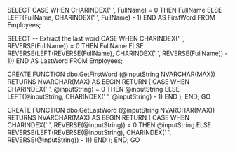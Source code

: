 SELECT
    CASE
        WHEN CHARINDEX(' ', FullName) = 0 THEN FullName
        ELSE LEFT(FullName, CHARINDEX(' ', FullName) - 1)
    END AS FirstWord
FROM
    Employees;






SELECT
    -- Extract the last word
    CASE
        WHEN CHARINDEX(' ', REVERSE(FullName)) = 0 THEN FullName
        ELSE REVERSE(LEFT(REVERSE(FullName), CHARINDEX(' ', REVERSE(FullName)) - 1))
    END AS LastWord
FROM
    Employees;






CREATE FUNCTION dbo.GetFirstWord (@inputString NVARCHAR(MAX))
RETURNS NVARCHAR(MAX)
AS
BEGIN
    RETURN (
        CASE
            WHEN CHARINDEX(' ', @inputString) = 0 THEN @inputString
            ELSE LEFT(@inputString, CHARINDEX(' ', @inputString) - 1)
        END
    );
END;
GO





CREATE FUNCTION dbo.GetLastWord (@inputString NVARCHAR(MAX))
RETURNS NVARCHAR(MAX)
AS
BEGIN
    RETURN (
        CASE
            WHEN CHARINDEX(' ', REVERSE(@inputString)) = 0 THEN @inputString
            ELSE REVERSE(LEFT(REVERSE(@inputString), CHARINDEX(' ', REVERSE(@inputString)) - 1))
        END
    );
END;
GO
